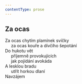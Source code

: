 ```yaml
---
contentType: prose
---
```


## Za ocas

Za ocas chytím plamínek svíčky  
     za ocas kouře a dívčího šepotání  
Do hukotu vět  
     příjemně provokujících  
     jak pojídání avokáda  
A lesklou bradu  
     utřít horkou dlaní  
Navzájem
